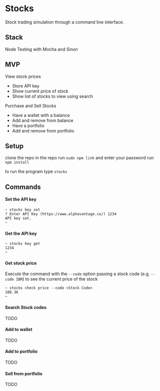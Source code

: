 # Stocks

Stock trading simulation through a command line interface.

## Stack

Node
Testing with Mocha and Sinon

## MVP

View stock prices
-   Store API key
-   Show current price of stock
-   Show list of stocks to view using search

Purchase and Sell Stocks
-   Have a wallet with a balance
-   Add and remove from balance
-   Have a portfolio
-   Add and remove from portfolio

## Setup

clone the repo 
in the repo run `sudo npm link` and enter your password
run `npm install`

to run the program type `stocks`

## Commands

#### Set the API key

```shell
~ stocks key set
? Enter API Key (https://www.alphavantage.co/) 1234
API key set.
~
```

#### Get the API key

```sehll
~ stocks key get
1234
~
```

#### Get stock price

Execute the command with the `--code` option passing a stock code (e.g. `--code IBM`) to see the current price of the stock

```shell
~ stocks check price --code <Stock Code>
108.36
~
```

#### Search Stock codes

TODO

#### Add to wallet

TODO

#### Add to portfolio

TODO

#### Sell from portfolio

TODO
